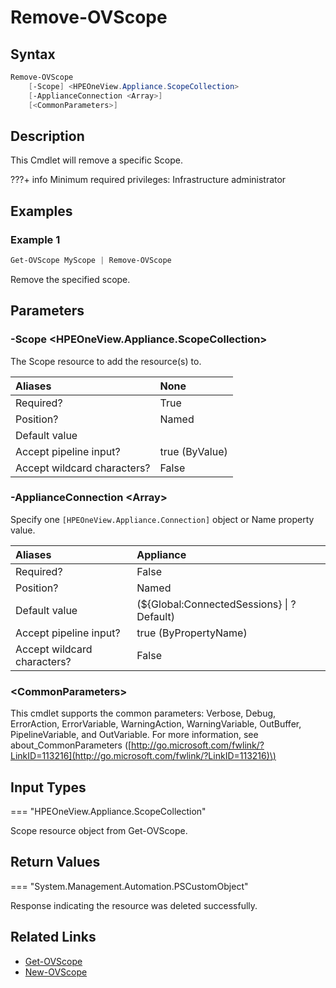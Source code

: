 ﻿---
description: Remove Scope from appliance
---

# Remove-OVScope

## Syntax

```powershell
Remove-OVScope
    [-Scope] <HPEOneView.Appliance.ScopeCollection>
    [-ApplianceConnection <Array>]
    [<CommonParameters>]
```

## Description

This Cmdlet will remove a specific Scope.

???+ info
    Minimum required privileges: Infrastructure administrator
    

## Examples

###  Example 1 

```powershell
Get-OVScope MyScope | Remove-OVScope
```

Remove the specified scope.

## Parameters

### -Scope &lt;HPEOneView.Appliance.ScopeCollection&gt;

The Scope resource to add the resource(s) to.

| Aliases | None |
| :--- | :--- |
| Required? | True |
| Position? | Named |
| Default value |  |
| Accept pipeline input? | true (ByValue) |
| Accept wildcard characters? | False |

### -ApplianceConnection &lt;Array&gt;

Specify one `[HPEOneView.Appliance.Connection]` object or Name property value.

| Aliases | Appliance |
| :--- | :--- |
| Required? | False |
| Position? | Named |
| Default value | (${Global:ConnectedSessions} &vert; ? Default) |
| Accept pipeline input? | true (ByPropertyName) |
| Accept wildcard characters? | False |

### &lt;CommonParameters&gt;

This cmdlet supports the common parameters: Verbose, Debug, ErrorAction, ErrorVariable, WarningAction, WarningVariable, OutBuffer, PipelineVariable, and OutVariable. For more information, see about\_CommonParameters \([http://go.microsoft.com/fwlink/?LinkID=113216](http://go.microsoft.com/fwlink/?LinkID=113216)\)

## Input Types

=== "HPEOneView.Appliance.ScopeCollection"
 
Scope resource object from Get-OVScope.
 

## Return Values

=== "System.Management.Automation.PSCustomObject"
 
Response indicating the resource was deleted successfully.
 

## Related Links

* [Get-OVScope](get-ovscope.md)
* [New-OVScope](new-ovscope.md)
